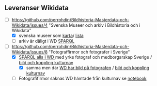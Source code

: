 ## Leveranser Wikidata
* [ ] https://github.com/perrohdin/Bildhistoria-Masterdata-och-Wikidata/issues/4 "Svenska Museer och arkiv i Bildhistoria och i Wikidata"
  * [X]  svenska museer som [karta](https://w.wiki/59jT)/ [lista](https://w.wiki/59jS) 
  * [ ] arkiv är dåligt i WD [SPARQL](https://w.wiki/594r)

* [ ] https://github.com/perrohdin/Bildhistoria-Masterdata-och-Wikidata/issues/8 "Fotograffirmor och fotografer i Sverige"
   * [X] [SPARQL alla i WD ](https://w.wiki/59JJ) med yrke fotograf  och medborgarskap Sverige / [bild och koppling kulturnav](https://w.wiki/59JS)
     * [X] samma men där [WD har bild på fotografen](https://w.wiki/59JP) / [bild och koppling kulturnav](https://w.wiki/59JS)
   * [ ] Fotografifirmor saknas WD hämtade från kulturnav se [notebook](https://github.com/perrohdin/Bildhistoria-Masterdata-och-Wikidata/blob/main/Notebook/Kulturnav%20Fotografifirmor.ipynb)
